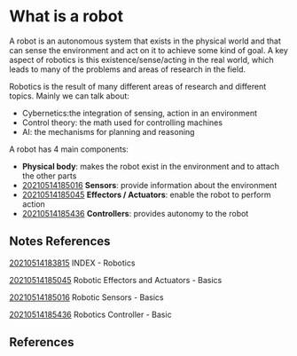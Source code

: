 ---
---
# What is a robot

A robot is an autonomous system that exists in the physical world and
that can sense the environment and act on it to achieve some kind of
goal. A key aspect of robotics is this existence/sense/acting in the
real world, which leads to many of the problems and areas of research in
the field.

Robotics is the result of many different areas of research and different
topics. Mainly we can talk about:

-   Cybernetics:the integration of sensing, action in an environment
-   Control theory: the math used for controlling machines
-   AI: the mechanisms for planning and reasoning

A robot has 4 main components:

-   **Physical body**: makes the robot exist in the environment and to
    attach the other parts
-   [20210514185016](/notes/20210514185016) **Sensors**: provide information about the
    environment
-   [20210514185045](/notes/20210514185045) **Effectors / Actuators**: enable the robot
    to perform action
-   [20210514185436](/notes/20210514185436) **Controllers**: provides autonomy to the
    robot

## Notes References

[20210514183815](/notes/20210514183815) INDEX - Robotics

[20210514185045](/notes/20210514185045) Robotic Effectors and Actuators - Basics

[20210514185016](/notes/20210514185016) Robotic Sensors - Basics

[20210514185436](/notes/20210514185436) Robotics Controller - Basic

## References
